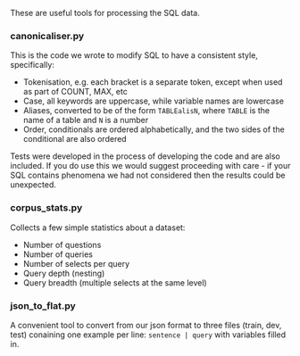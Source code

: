 These are useful tools for processing the SQL data.

### canonicaliser.py

This is the code we wrote to modify SQL to have a consistent style, specifically:

- Tokenisation, e.g. each bracket is a separate token, except when used as part of COUNT, MAX, etc
- Case, all keywords are uppercase, while variable names are lowercase
- Aliases, converted to be of the form `TABLEalisN`, where `TABLE` is the name of a table and `N` is a number
- Order, conditionals are ordered alphabetically, and the two sides of the conditional are also ordered

Tests were developed in the process of developing the code and are also included.
If you do use this we would suggest proceeding with care - if your SQL contains phenomena we had not considered then the results could be unexpected.

### corpus_stats.py

Collects a few simple statistics about a dataset:

- Number of questions
- Number of queries
- Number of selects per query
- Query depth (nesting)
- Query breadth (multiple selects at the same level)

### json_to_flat.py

A convenient tool to convert from our json format to three files (train, dev, test) conaining one example per line: `sentence | query` with variables filled in.
